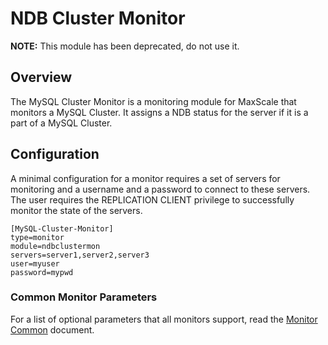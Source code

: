 # NDB Cluster Monitor

**NOTE:** This module has been deprecated, do not use it.

## Overview

The MySQL Cluster Monitor is a monitoring module for MaxScale that monitors a MySQL Cluster. It assigns a NDB status for the server if it is a part of a MySQL Cluster.

## Configuration

A minimal configuration for a monitor requires a set of servers for monitoring and a username and a password to connect to these servers. The user requires the REPLICATION CLIENT privilege to successfully monitor the state of the servers.

```
[MySQL-Cluster-Monitor]
type=monitor
module=ndbclustermon
servers=server1,server2,server3
user=myuser
password=mypwd
```

### Common Monitor Parameters

For a list of optional parameters that all monitors support, read the [Monitor Common](Monitor-Common.md) document.
